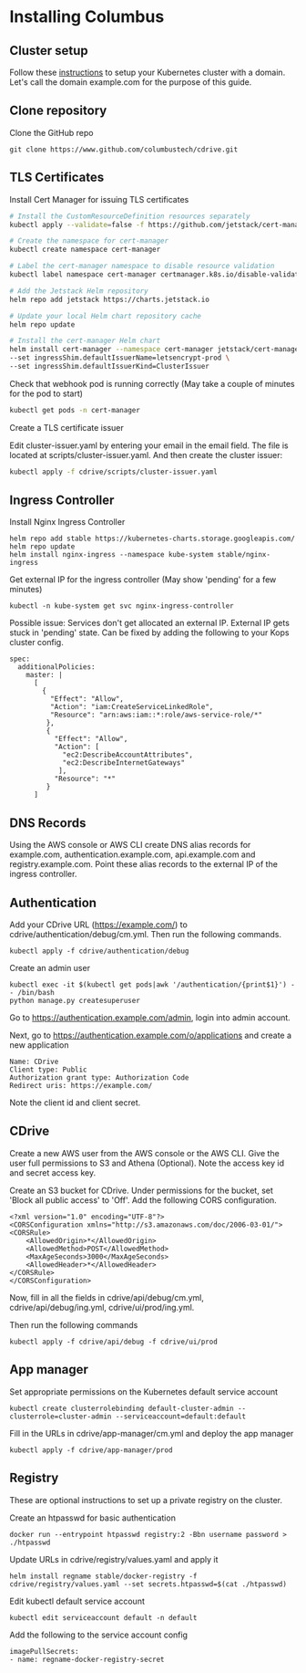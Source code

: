 # Installing Columbus

## Cluster setup

Follow these [instructions](https://github.com/columbustech/cdrive/blob/master/docs/cluster.md) to setup your 
Kubernetes cluster with a domain. Let's call the domain example.com for the purpose of this guide.

## Clone repository

Clone the GitHub repo

```
git clone https://www.github.com/columbustech/cdrive.git
```

## TLS Certificates

Install Cert Manager for issuing TLS certificates

```bash
# Install the CustomResourceDefinition resources separately
kubectl apply --validate=false -f https://github.com/jetstack/cert-manager/releases/download/v0.14.0/cert-manager.crds.yaml

# Create the namespace for cert-manager
kubectl create namespace cert-manager

# Label the cert-manager namespace to disable resource validation
kubectl label namespace cert-manager certmanager.k8s.io/disable-validation=true

# Add the Jetstack Helm repository
helm repo add jetstack https://charts.jetstack.io

# Update your local Helm chart repository cache
helm repo update

# Install the cert-manager Helm chart
helm install cert-manager --namespace cert-manager jetstack/cert-manager --version v0.14.0 \
--set ingressShim.defaultIssuerName=letsencrypt-prod \
--set ingressShim.defaultIssuerKind=ClusterIssuer
```

Check that webhook pod is running correctly (May take a couple of minutes for the pod to start)

```bash
kubectl get pods -n cert-manager
```

Create a TLS certificate issuer

Edit cluster-issuer.yaml by entering your email in the email field. The file is located at scripts/cluster-issuer.yaml.
And then create the cluster issuer:

```bash
kubectl apply -f cdrive/scripts/cluster-issuer.yaml
```

## Ingress Controller

Install Nginx Ingress Controller

```
helm repo add stable https://kubernetes-charts.storage.googleapis.com/
helm repo update
helm install nginx-ingress --namespace kube-system stable/nginx-ingress
```

Get external IP for the ingress controller (May show 'pending' for a few minutes)

```
kubectl -n kube-system get svc nginx-ingress-controller
```

Possible issue: Services don't get allocated an external IP. External IP gets stuck in 'pending' state.
Can be fixed by adding the following to your Kops cluster config.

```
spec:
  additionalPolicies:
    master: |
      [
        {
          "Effect": "Allow",
          "Action": "iam:CreateServiceLinkedRole",
          "Resource": "arn:aws:iam::*:role/aws-service-role/*"
         },
         {
           "Effect": "Allow",
           "Action": [
             "ec2:DescribeAccountAttributes",
             "ec2:DescribeInternetGateways"
            ],
           "Resource": "*"
         }
      ]
```

## DNS Records

Using the AWS console or AWS CLI create DNS alias records for example.com, authentication.example.com, api.example.com 
and registry.example.com. Point these alias records to the external IP of the ingress controller.

## Authentication

Add your CDrive URL (https://example.com/) to cdrive/authentication/debug/cm.yml. Then run the following commands.

```
kubectl apply -f cdrive/authentication/debug
```

Create an admin user

```
kubectl exec -it $(kubectl get pods|awk '/authentication/{print$1}') -- /bin/bash
python manage.py createsuperuser
```

Go to https://authentication.example.com/admin, login into admin account.

Next, go to https://authentication.example.com/o/applications and create a new application

```
Name: CDrive
Client type: Public
Authorization grant type: Authorization Code
Redirect uris: https://example.com/
```

Note the client id and client secret.

## CDrive

Create a new AWS user from the AWS console or the AWS CLI. Give the user full permissions to S3 and Athena (Optional).
Note the access key id and secret access key. 

Create an S3 bucket for CDrive. Under permissions for the bucket, set 'Block all public access' to 'Off'. Add the
following CORS configuration.

```
<?xml version="1.0" encoding="UTF-8"?>
<CORSConfiguration xmlns="http://s3.amazonaws.com/doc/2006-03-01/">
<CORSRule>
    <AllowedOrigin>*</AllowedOrigin>
    <AllowedMethod>POST</AllowedMethod>
    <MaxAgeSeconds>3000</MaxAgeSeconds>
    <AllowedHeader>*</AllowedHeader>
</CORSRule>
</CORSConfiguration>
```

Now, fill in all the fields in 
cdrive/api/debug/cm.yml, cdrive/api/debug/ing.yml, cdrive/ui/prod/ing.yml.

Then run the following commands 

```
kubectl apply -f cdrive/api/debug -f cdrive/ui/prod
```

## App manager

Set appropriate permissions on the Kubernetes default service account

```
kubectl create clusterrolebinding default-cluster-admin --clusterrole=cluster-admin --serviceaccount=default:default
```

Fill in the URLs in cdrive/app-manager/cm.yml and deploy the app manager

```
kubectl apply -f cdrive/app-manager/prod
```
## Registry

These are optional instructions to set up a private registry on the cluster. 

Create an htpasswd for basic authentication
```
docker run --entrypoint htpasswd registry:2 -Bbn username password > ./htpasswd
```

Update URLs in cdrive/registry/values.yaml and apply it
```
helm install regname stable/docker-registry -f cdrive/registry/values.yaml --set secrets.htpasswd=$(cat ./htpasswd)
```

Edit kubectl default service account
```
kubectl edit serviceaccount default -n default
```

Add the following to the service account config
```
imagePullSecrets:
- name: regname-docker-registry-secret
```
